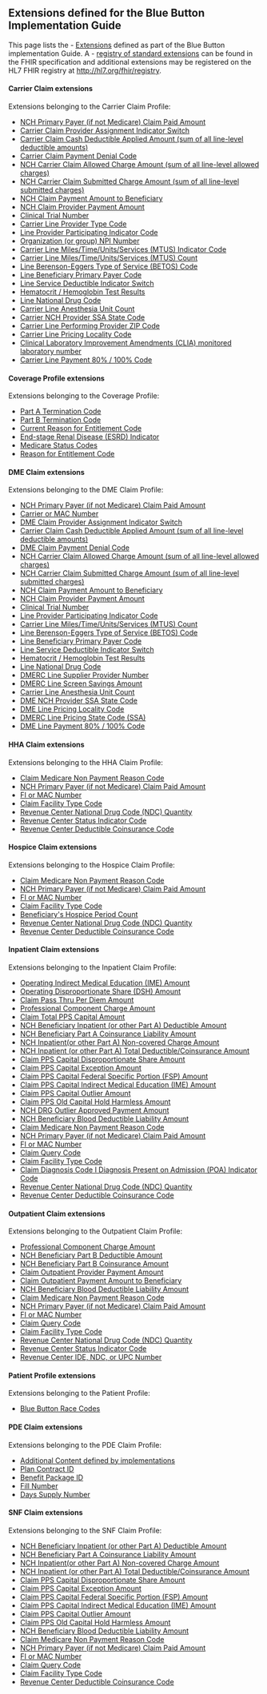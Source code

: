 
## Extensions defined for the Blue Button Implementation Guide


This page lists the - [Extensions]({{site.data.fhir.path}}/extensibility.html) defined as part of the Blue Button implementation Guide. A - [registry of standard extensions]({{site.data.fhir.path}}/extensibility-registry.html) can be found in the FHIR specification and additional extensions may be registered on the HL7 FHIR registry at http://hl7.org/fhir/registry.

#### Carrier Claim extensions
	
Extensions belonging to the Carrier Claim Profile:
- [NCH Primary Payer (if not Medicare) Claim Paid Amount]
- [Carrier Claim Provider Assignment Indicator Switch]
- [Carrier Claim Cash Deductible Applied Amount (sum of all line-level deductible amounts)]
- [Carrier Claim Payment Denial Code]
- [NCH Carrier Claim Allowed Charge Amount (sum of all line-level allowed charges)]
- [NCH Carrier Claim Submitted Charge Amount (sum of all line-level submitted charges)]
- [NCH Claim Payment Amount to Beneficiary]
- [NCH Claim Provider Payment Amount]
- [Clinical Trial Number]
- [Carrier Line Provider Type Code]
- [Line Provider Participating Indicator Code]
- [Organization (or group) NPI Number]
- [Carrier Line Miles/Time/Units/Services (MTUS) Indicator Code]
- [Carrier Line Miles/Time/Units/Services (MTUS) Count]
- [Line Berenson-Eggers Type of Service (BETOS) Code]
- [Line Beneficiary Primary Payer Code]
- [Line Service Deductible Indicator Switch]
- [Hematocrit / Hemoglobin Test Results]
- [Line National Drug Code]
- [Carrier Line Anesthesia Unit Count]
- [Carrier NCH Provider SSA State Code]
- [Carrier Line Performing Provider ZIP Code]
- [Carrier Line Pricing Locality Code]
- [Clinical Laboratory Improvement Amendments (CLIA) monitored laboratory number]
- [Carrier Line Payment 80% / 100% Code]
 	
#### Coverage Profile extensions

Extensions belonging to the Coverage Profile:
- [Part A Termination Code]
- [Part B Termination Code]
- [Current Reason for Entitlement Code]
- [End-stage Renal Disease (ESRD) Indicator]
- [Medicare Status Codes]
- [Reason for Entitlement Code]
	
#### DME Claim extensions
	
Extensions belonging to the DME Claim Profile:
- [NCH Primary Payer (if not Medicare) Claim Paid Amount]
- [Carrier or MAC Number]
- [DME Claim Provider Assignment Indicator Switch]
- [Carrier Claim Cash Deductible Applied Amount (sum of all line-level deductible amounts)]
- [DME Claim Payment Denial Code]
- [NCH Carrier Claim Allowed Charge Amount (sum of all line-level allowed charges)]
- [NCH Carrier Claim Submitted Charge Amount (sum of all line-level submitted charges)]
- [NCH Claim Payment Amount to Beneficiary]
- [NCH Claim Provider Payment Amount]
- [Clinical Trial Number]
- [Line Provider Participating Indicator Code]
- [Carrier Line Miles/Time/Units/Services (MTUS) Count]
- [Line Berenson-Eggers Type of Service (BETOS) Code]
- [Line Beneficiary Primary Payer Code]
- [Line Service Deductible Indicator Switch]
- [Hematocrit / Hemoglobin Test Results]
- [Line National Drug Code]
- [DMERC Line Supplier Provider Number]
- [DMERC Line Screen Savings Amount]
- [Carrier Line Anesthesia Unit Count]
- [DME NCH Provider SSA State Code]
- [DME Line Pricing Locality Code]
- [DMERC Line Pricing State Code (SSA)]
- [DME Line Payment 80% / 100% Code]
	
#### HHA Claim extensions

Extensions belonging to the HHA Claim Profile:
- [Claim Medicare Non Payment Reason Code]
- [NCH Primary Payer (if not Medicare) Claim Paid Amount]
- [FI or MAC Number]
- [Claim Facility Type Code]
- [Revenue Center National Drug Code (NDC) Quantity]
- [Revenue Center Status Indicator Code]
- [Revenue Center Deductible Coinsurance Code]
	
#### Hospice Claim extensions

Extensions belonging to the Hospice Claim Profile:
- [Claim Medicare Non Payment Reason Code]
- [NCH Primary Payer (if not Medicare) Claim Paid Amount]
- [FI or MAC Number]
- [Claim Facility Type Code]
- [Beneficiary's Hospice Period Count]
- [Revenue Center National Drug Code (NDC) Quantity]
- [Revenue Center Deductible Coinsurance Code]
	
#### Inpatient Claim extensions

Extensions belonging to the Inpatient Claim Profile:
- [Operating Indirect Medical Education (IME) Amount]
- [Operating Disproportionate Share (DSH) Amount]
- [Claim Pass Thru Per Diem Amount]
- [Professional Component Charge Amount]
- [Claim Total PPS Capital Amount]
- [NCH Beneficiary Inpatient (or other Part A) Deductible Amount]
- [NCH Beneficiary Part A Coinsurance Liability Amount]
- [NCH Inpatient(or other Part A) Non-covered Charge Amount]
- [NCH Inpatient (or other Part A) Total Deductible/Coinsurance Amount]
- [Claim PPS Capital Disproportionate Share Amount]
- [Claim PPS Capital Exception Amount]
- [Claim PPS Capital Federal Specific Portion (FSP) Amount]
- [Claim PPS Capital Indirect Medical Education (IME) Amount]
- [Claim PPS Capital Outlier Amount]
- [Claim PPS Old Capital Hold Harmless Amount]
- [NCH DRG Outlier Approved Payment Amount]
- [NCH Beneficiary Blood Deductible Liability Amount]
- [Claim Medicare Non Payment Reason Code]
- [NCH Primary Payer (if not Medicare) Claim Paid Amount]
- [FI or MAC Number]
- [Claim Query Code]
- [Claim Facility Type Code]
- [Claim Diagnosis Code I Diagnosis Present on Admission (POA) Indicator Code]
- [Revenue Center National Drug Code (NDC) Quantity]
- [Revenue Center Deductible Coinsurance Code]
	
#### Outpatient Claim extensions

Extensions belonging to the Outpatient Claim Profile:
- [Professional Component Charge Amount]
- [NCH Beneficiary Part B Deductible Amount]
- [NCH Beneficiary Part B Coinsurance Amount]
- [Claim Outpatient Provider Payment Amount]
- [Claim Outpatient Payment Amount to Beneficiary]
- [NCH Beneficiary Blood Deductible Liability Amount]
- [Claim Medicare Non Payment Reason Code]
- [NCH Primary Payer (if not Medicare) Claim Paid Amount]
- [FI or MAC Number]
- [Claim Query Code]
- [Claim Facility Type Code]
- [Revenue Center National Drug Code (NDC) Quantity]
- [Revenue Center Status Indicator Code]
- [Revenue Center IDE, NDC, or UPC Number]
	
#### Patient Profile extensions
	
Extensions belonging to the Patient Profile:
- [Blue Button Race Codes]
	
#### PDE Claim extensions

Extensions belonging to the PDE Claim Profile:
- [Additional Content defined by implementations]
- [Plan Contract ID]
- [Benefit Package ID]
- [Fill Number]
- [Days Supply Number]
	
#### SNF Claim extensions

Extensions belonging to the SNF Claim Profile:
- [NCH Beneficiary Inpatient (or other Part A) Deductible Amount]
- [NCH Beneficiary Part A Coinsurance Liability Amount]
- [NCH Inpatient(or other Part A) Non-covered Charge Amount]
- [NCH Inpatient (or other Part A) Total Deductible/Coinsurance Amount]
- [Claim PPS Capital Disproportionate Share Amount]
- [Claim PPS Capital Exception Amount]
- [Claim PPS Capital Federal Specific Portion (FSP) Amount]
- [Claim PPS Capital Indirect Medical Education (IME) Amount]
- [Claim PPS Capital Outlier Amount]
- [Claim PPS Old Capital Hold Harmless Amount]
- [NCH Beneficiary Blood Deductible Liability Amount]
- [Claim Medicare Non Payment Reason Code]
- [NCH Primary Payer (if not Medicare) Claim Paid Amount]
- [FI or MAC Number]
- [Claim Query Code]
- [Claim Facility Type Code]
- [Revenue Center Deductible Coinsurance Code]
	
	
[NCH Primary Payer (if not Medicare) Claim Paid Amount]:StructureDefinition-bluebutton-carrier-prpayamt-extension.html
[Carrier or MAC Number]:StructureDefinition-bluebutton-carrier-carr-num-extension.html
[Carrier Claim Provider Assignment Indicator Switch]:StructureDefinition-bluebutton-carrier-asgmntcd-extension.html
[Carrier Claim Cash Deductible Applied Amount (sum of all line-level deductible amounts)]:StructureDefinition-bluebutton-carrier-carr-clm-cash-ddctbl-apld-amt-extension.html
[Carrier Claim Payment Denial Code]:StructureDefinition-bluebutton-carrier-carr-clm-pmt-dnl-cd-extension.html
[NCH Carrier Claim Allowed Charge Amount (sum of all line-level allowed charges)]:StructureDefinition-bluebutton-carrier-nch-carr-clm-alowd-amt-extension.html
[NCH Carrier Claim Submitted Charge Amount (sum of all line-level submitted charges)]:StructureDefinition-bluebutton-carrier-nch-carr-clm-sbmtd-chrg-amt-extension.html
[NCH Claim Payment Amount to Beneficiary]:StructureDefinition-bluebutton-carrier-nch-clm-bene-pmt-amt-extension.html
[NCH Claim Provider Payment Amount]:StructureDefinition-bluebutton-carrier-nch-clm-prvdr-pmt-amt-extension.html
[Clinical Trial Number]:StructureDefinition-bluebutton-carrier-clm-clncl-tril-num-extension.html
[Carrier Line Provider Type Code]:StructureDefinition-bluebutton-carrier-carr-line-prvdr-type-cd-extension.html
[Line Provider Participating Indicator Code]:StructureDefinition-bluebutton-carrier-prtcptng-ind-cd-extension.html
[Organization (or group) NPI Number]:StructureDefinition-bluebutton-carrier-us-npi-extension.html
[Carrier Line Miles/Time/Units/Services (MTUS) Indicator Code]:StructureDefinition-bluebutton-carrier-carr-line-mtus-cd-extension.html
[Carrier Line Miles/Time/Units/Services (MTUS) Count]:StructureDefinition-bluebutton-carrier-carr-line-mtus-cnt-extension.html
[Line Berenson-Eggers Type of Service (BETOS) Code]:StructureDefinition-bluebutton-carrier-betos-cd-extension.html
[Line Beneficiary Primary Payer Code]:StructureDefinition-bluebutton-carrier-line-bene-prmry-pyr-cd-extension.html
[Line Service Deductible Indicator Switch]:StructureDefinition-bluebutton-carrier-line-service-deductible-extension.html
[Hematocrit / Hemoglobin Test Results]:StructureDefinition-bluebutton-carrier-line-hct-hgb-rslt-num-extension.html
[Line National Drug Code]:StructureDefinition-bluebutton-carrier-ndc-extension.html
[Carrier Line Anesthesia Unit Count]:StructureDefinition-bluebutton-carrier-carr-line-ansthsa-unit-cnt-extension.html
[Carrier NCH Provider SSA State Code]:StructureDefinition-bluebutton-carrier-prvdr-state-cd-extension.html
[Carrier Line Performing Provider ZIP Code]:StructureDefinition-bluebutton-carrier-prvdr-zip-extension.html
[Carrier Line Pricing Locality Code]:StructureDefinition-bluebutton-carrier-carr-line-prcng-lclty-cd-extension.html
[Clinical Laboratory Improvement Amendments (CLIA) monitored laboratory number]:StructureDefinition-bluebutton-carrier-carr-line-clia-lab-num-extension.html
[Carrier Line Payment 80% / 100% Code]:StructureDefinition-bluebutton-carrier-line-pmt-80-100-cd-extension.html

[Part A Termination Code]:StructureDefinition-bluebutton-coverage-a-trm-cd-extension.html
[Part B Termination Code]:StructureDefinition-bluebutton-coverage-b-trm-cd-extension.html
[Current Reason for Entitlement Code]:StructureDefinition-bluebutton-coverage-crec-extension.html
[End-stage Renal Disease (ESRD) Indicator]:StructureDefinition-bluebutton-coverage-esrd-ind-extension.html
[Medicare Status Codes]:StructureDefinition-bluebutton-coverage-ms-cd-extension.html
[Reason for Entitlement Code]:StructureDefinition-bluebutton-coverage-orec-extension.html
	
[NCH Primary Payer (if not Medicare) Claim Paid Amount]:StructureDefinition-bluebutton-dme-prpayamt-extension.html
[Carrier or MAC Number]:StructureDefinition-bluebutton-dme-carr-num-extension.html
[DME Claim Provider Assignment Indicator Switch]:StructureDefinition-bluebutton-dme-asgmntcd-extension.html
[Carrier Claim Cash Deductible Applied Amount (sum of all line-level deductible amounts)]:StructureDefinition-bluebutton-dme-carr-clm-cash-ddctbl-apld-amt-extension.html
[DME Claim Payment Denial Code]:StructureDefinition-bluebutton-dme-carr-clm-pmt-dnl-cd-extension.html
[NCH Carrier Claim Allowed Charge Amount (sum of all line-level allowed charges)]:StructureDefinition-bluebutton-dme-nch-carr-clm-alowd-amt-extension.html
[NCH Carrier Claim Submitted Charge Amount (sum of all line-level submitted charges)]:StructureDefinition-bluebutton-dme-nch-carr-clm-sbmtd-chrg-amt-extension.html
[NCH Claim Payment Amount to Beneficiary]:StructureDefinition-bluebutton-dme-nch-clm-bene-pmt-amt-extension.html
[NCH Claim Provider Payment Amount]:StructureDefinition-bluebutton-dme-nch-clm-prvdr-pmt-amt-extension.html
[Clinical Trial Number]:StructureDefinition-bluebutton-dme-clm-clncl-tril-num-extension.html
[Line Provider Participating Indicator Code]:StructureDefinition-bluebutton-dme-prtcptng-ind-cd-extension.html
[Carrier Line Miles/Time/Units/Services (MTUS) Count]:StructureDefinition-bluebutton-dme-dmerc-line-mtus-cnt-extension.html
[Line Berenson-Eggers Type of Service (BETOS) Code]:StructureDefinition-bluebutton-dme-betos-cd-extension.html
[Line Beneficiary Primary Payer Code]:StructureDefinition-bluebutton-dme-line-bene-prmry-pyr-cd-extension.html
[Line Service Deductible Indicator Switch]:StructureDefinition-bluebutton-dme-line-service-deductible-extension.html
[Hematocrit / Hemoglobin Test Results]:StructureDefinition-bluebutton-dme-line-hct-hgb-rslt-num-extension.html
[Line National Drug Code]:StructureDefinition-bluebutton-dme-ndc-extension.html
[DMERC Line Supplier Provider Number]:StructureDefinition-bluebutton-dme-suplrnum-extension.html
[DMERC Line Screen Savings Amount]:StructureDefinition-bluebutton-dme-dmerc-line-scrn-svgs-amt-extension.html
[Carrier Line Anesthesia Unit Count]:StructureDefinition-bluebutton-carrier-carr-line-ansthsa-unit-cnt-extension.html
[DME NCH Provider SSA State Code]:StructureDefinition-bluebutton-dme-prvdr-state-cd-extension.html
[DME Line Pricing Locality Code]:StructureDefinition-bluebutton-dme-dmerc-line-prcng-state-cd-extension.html
[DMERC Line Pricing State Code (SSA)]:StructureDefinition-bluebutton-dme-dmerc-line-supplr-type-cd-extension.html
[DME Line Payment 80% / 100% Code]:StructureDefinition-bluebutton-dme-line-pmt-80-100-cd-extension.html

[Claim Medicare Non Payment Reason Code]:StructureDefinition-bluebutton-hha-clm-mdcr-non-pmt-rsn-cd-extension.html
[NCH Primary Payer (if not Medicare) Claim Paid Amount]:StructureDefinition-bluebutton-hha-prpayamt-extension.html
[FI or MAC Number]:StructureDefinition-bluebutton-hha-fi-num-extension.html
[Claim Facility Type Code]:StructureDefinition-bluebutton-hha-clm-fac-type-cd-extension.html
[Revenue Center National Drug Code (NDC) Quantity]:StructureDefinition-bluebutton-hha-rev-cntr-ndc-qty-extension.html
[Revenue Center Status Indicator Code]:StructureDefinition-bluebutton-hha-rev-cntr-stus-ind-cd-extension.html
[Revenue Center Deductible Coinsurance Code]:StructureDefinition-bluebutton-hha-rev-cntr-ddctbl-coinsrnc-cd-extension.html

[Claim Medicare Non Payment Reason Code]:StructureDefinition-bluebutton-hospice-clm-mdcr-non-pmt-rsn-cd-extension.html
[NCH Primary Payer (if not Medicare) Claim Paid Amount]:StructureDefinition-bluebutton-hospice-prpayamt-extension.html
[FI or MAC Number]:StructureDefinition-bluebutton-hospice-fi-num-extension.html
[Claim Facility Type Code]:StructureDefinition-bluebutton-hospice-clm-fac-type-cd-extension.html
[Beneficiary's Hospice Period Count]:StructureDefinition-bluebutton-hospice-bene-hospc-prd-cnt-extension.html
[Revenue Center National Drug Code (NDC) Quantity]:StructureDefinition-bluebutton-hospice-rev-cntr-ndc-qty-extension.html
[Revenue Center Deductible Coinsurance Code]:StructureDefinition-bluebutton-hospice-rev-cntr-ddctbl-coinsrnc-cd-extension.html

[Operating Indirect Medical Education (IME) Amount]:StructureDefinition-bluebutton-inpatient-ime-op-clm-val-amt-extension.html
[Operating Disproportionate Share (DSH) Amount]:StructureDefinition-bluebutton-inpatient-dsh-op-clm-val-amt-extension.html
[Claim Pass Thru Per Diem Amount]:StructureDefinition-bluebutton-inpatient-clm-pass-thru-per-diem-amt-extension.html
[Professional Component Charge Amount]:StructureDefinition-bluebutton-inpatient-nch-profnl-cmpnt-chrg-amt-extension.html
[Claim Total PPS Capital Amount]:StructureDefinition-bluebutton-inpatient-clm-tot-pps-cptl-amt-extension.html
[NCH Beneficiary Inpatient (or other Part A) Deductible Amount]:StructureDefinition-bluebutton-inpatient-nch-bene-ip-ddctbl-amt-extension.html
[NCH Beneficiary Part A Coinsurance Liability Amount]:StructureDefinition-bluebutton-inpatient-nch-bene-pta-coinsrnc-lblty-amt-extension.html
[NCH Inpatient(or other Part A) Non-covered Charge Amount]:StructureDefinition-bluebutton-inpatient-nch-ip-ncvrd-chrg-amt-extension.html
[NCH Inpatient (or other Part A) Total Deductible/Coinsurance Amount]:StructureDefinition-bluebutton-inpatient-nch-ip-tot-ddctn-amt-extension.html
[Claim PPS Capital Disproportionate Share Amount]:StructureDefinition-bluebutton-inpatient-clm-pps-cptl-dsprprtnt-shr-amt-extension.html
[Claim PPS Capital Exception Amount]:StructureDefinition-bluebutton-inpatient-clm-pps-cptl-excptn-amt-extension.html
[Claim PPS Capital Federal Specific Portion (FSP) Amount]:StructureDefinition-bluebutton-inpatient-clm-pps-cptl-fsp-amt-extension.html
[Claim PPS Capital Indirect Medical Education (IME) Amount]:StructureDefinition-bluebutton-inpatient-clm-pps-cptl-ime-amt-extension.html
[Claim PPS Capital Outlier Amount]:StructureDefinition-bluebutton-inpatient-clm-pps-cptl-outlier-amt-extension.html
[Claim PPS Old Capital Hold Harmless Amount]:StructureDefinition-bluebutton-inpatient-clm-pps-old-cptl-hld-hrmls-amt-extension.html
[NCH DRG Outlier Approved Payment Amount]:StructureDefinition-bluebutton-inpatient-nch-drg-outlier-aprvd-pmt-amt-extension.html
[NCH Beneficiary Blood Deductible Liability Amount]:StructureDefinition-bluebutton-inpatient-nch-bene-blood-ddctbl-lblty-am-extension.html
[Claim Medicare Non Payment Reason Code]:StructureDefinition-bluebutton-inpatient-clm-mdcr-non-pmt-rsn-cd-extension.html
[NCH Primary Payer (if not Medicare) Claim Paid Amount]:StructureDefinition-bluebutton-inpatient-prpayamt-extension.html
[FI or MAC Number]:StructureDefinition-bluebutton-inpatient-fi-num-extension.html
[Claim Query Code]:StructureDefinition-bluebutton-inpatient-claim-query-cd-extension.html
[Claim Facility Type Code]:StructureDefinition-bluebutton-inpatient-clm-fac-type-cd-extension.html
[Claim Diagnosis Code I Diagnosis Present on Admission (POA) Indicator Code]:StructureDefinition-bluebutton-inpatient-clm-poa-ind-sw1-extension.html
[Revenue Center National Drug Code (NDC) Quantity]:StructureDefinition-bluebutton-inpatient-rev-cntr-ndc-qty-extension.html
[Revenue Center Deductible Coinsurance Code]:StructureDefinition-bluebutton-inpatient-rev-cntr-ddctbl-coinsrnc-cd-extension.html

[Professional Component Charge Amount]:StructureDefinition-bluebutton-outpatient-nch-profnl-cmpnt-chrg-amt-extension.html
[NCH Beneficiary Part B Deductible Amount]:StructureDefinition-bluebutton-outpatient-nch-bene-ptb-ddctbl-amt-extension.html
[NCH Beneficiary Part B Coinsurance Amount]:StructureDefinition-bluebutton-outpatient-nch-bene-ptb-coinsrnc-amt-extension.html
[Claim Outpatient Provider Payment Amount]:StructureDefinition-bluebutton-outpatient-clm-op-prvdr-pmt-amt-extension.html
[Claim Outpatient Payment Amount to Beneficiary]:StructureDefinition-bluebutton-outpatient-clm-op-bene-pmt-amt-extension.html
[NCH Beneficiary Blood Deductible Liability Amount]:StructureDefinition-bluebutton-outpatient-nch-bene-blood-ddctbl-lblty-am-extension.html
[Claim Medicare Non Payment Reason Code]:StructureDefinition-bluebutton-outpatient-clm-mdcr-non-pmt-rsn-cd-extension.html
[NCH Primary Payer (if not Medicare) Claim Paid Amount]:StructureDefinition-bluebutton-outpatient-prpayamt-extension.html
[FI or MAC Number]:StructureDefinition-bluebutton-outpatient-fi-num-extension.html
[Claim Query Code]:StructureDefinition-bluebutton-outpatient-claim-query-cd-extension.html
[Claim Facility Type Code]:StructureDefinition-bluebutton-outpatient-clm-fac-type-cd-extension.html
[Revenue Center National Drug Code (NDC) Quantity]:StructureDefinition-bluebutton-outpatient-rev-cntr-ndc-qty-extension.html
[Revenue Center Status Indicator Code]:StructureDefinition-bluebutton-outpatient-rev-cntr-stus-ind-cd-extension.html
[Revenue Center IDE, NDC, or UPC Number]:StructureDefinition-bluebutton-outpatient-rev-cntr-ide-ndc-upc-num-extension.html
	
[Blue Button Race Codes]:StructureDefinition-bluebutton-patient-race-extension.html

[Additional Content defined by implementations]:StructureDefinition-bluebutton-pde-phrmcy-srvc-type-cd-extension.html
[Plan Contract ID]:StructureDefinition-bluebutton-pde-plan-cntrct-rec-id-extension.html
[Benefit Package ID]:StructureDefinition-bluebutton-pde-benefit-package-id-extension.html
[Fill Number]:StructureDefinition-bluebutton-pde-fill-num-extension.html
[Days Supply Number]:StructureDefinition-bluebutton-pde-days-supply-num-extension.html

[NCH Beneficiary Inpatient (or other Part A) Deductible Amount]:StructureDefinition-bluebutton-snf-nch-bene-ip-ddctbl-amt-extension.html
[NCH Beneficiary Part A Coinsurance Liability Amount]:StructureDefinition-bluebutton-snf-nch-bene-pta-coinsrnc-lblty-amt-extension.html
[NCH Inpatient(or other Part A) Non-covered Charge Amount]:StructureDefinition-bluebutton-snf-nch-ip-ncvrd-chrg-amt-extension.html
[NCH Inpatient (or other Part A) Total Deductible/Coinsurance Amount]:StructureDefinition-bluebutton-snf-nch-ip-tot-ddctn-amt-extension.html
[Claim PPS Capital Disproportionate Share Amount]:StructureDefinition-bluebutton-snf-clm-pps-cptl-dsprprtnt-shr-amt-extension.html
[Claim PPS Capital Exception Amount]:StructureDefinition-bluebutton-snf-clm-pps-cptl-excptn-amt-extension.html
[Claim PPS Capital Federal Specific Portion (FSP) Amount]:StructureDefinition-bluebutton-snf-clm-pps-cptl-fsp-amt-extension.html
[Claim PPS Capital Indirect Medical Education (IME) Amount]:StructureDefinition-bluebutton-snf-clm-pps-cptl-ime-amt-extension.html
[Claim PPS Capital Outlier Amount]:StructureDefinition-bluebutton-snf-clm-pps-cptl-outlier-amt-extension.html
[Claim PPS Old Capital Hold Harmless Amount]:StructureDefinition-bluebutton-snf-clm-pps-old-cptl-hld-hrmls-amt-extension.html
[NCH Beneficiary Blood Deductible Liability Amount]:StructureDefinition-bluebutton-snf-nch-bene-blood-ddctbl-lblty-am-extension.html
[Claim Medicare Non Payment Reason Code]:StructureDefinition-bluebutton-snf-clm-mdcr-non-pmt-rsn-cd-extension.html
[NCH Primary Payer (if not Medicare) Claim Paid Amount]:StructureDefinition-bluebutton-snf-prpayamt-extension.html
[FI or MAC Number]:StructureDefinition-bluebutton-snf-fi-num-extension.html
[Claim Query Code]:StructureDefinition-bluebutton-snf-claim-query-cd-extension.html
[Claim Facility Type Code]:StructureDefinition-bluebutton-snf-clm-fac-type-cd-extension.html
[Revenue Center Deductible Coinsurance Code]:StructureDefinition-bluebutton-snf-rev-cntr-ddctbl-coinsrnc-cd-extension.html
	